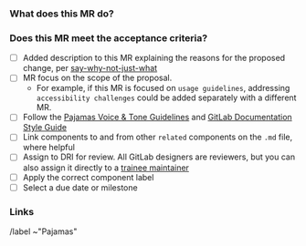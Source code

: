 <!-- Additional information about contributing to Pajamas is located at https://design.gitlab.com/contribute/get-started -->

### What does this MR do?

<!-- What is the problem that this change solves? What changes are part of the scope of this MR, and what changes are out of scope? -->

### Does this MR meet the acceptance criteria?

- [ ] Added description to this MR explaining the reasons for the proposed change, per [say-why-not-just-what][transparency]
- [ ] MR focus on the scope of the proposal.
  - For example, if this MR is focused on `usage guidelines`, addressing `accessibility challenges` could be added separately with a different MR.
- [ ] Follow the [Pajamas Voice & Tone Guidelines][voice-and-tone] and [GitLab Documentation Style Guide][style-guide]
- [ ] Link components to and from other `related` components on the `.md` file, where helpful
- [ ] Assign to DRI for review. All GitLab designers are reviewers, but you can also assign it directly to a [trainee maintainer][pajamas-assignments]
- [ ] Apply the correct component label
- [ ] Select a due date or milestone

### Links

<!-- Link related issues below. Insert the issue link or reference after the word "Closes" if merging this should automatically close it. -->


<!-- Do not edit or remove the lines below -->

/label ~"Pajamas"

[voice-and-tone]: https://design.gitlab.com/content/voice-tone
[style-guide]: https://docs.gitlab.com/ee/development/documentation/styleguide.html
[pajamas-assignments]: hhttps://about.gitlab.com/handbook/engineering/projects/#design.gitlab.com
[transparency]: https://about.gitlab.com/handbook/values/#say-why-not-just-what
